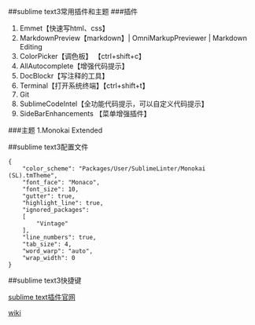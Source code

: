 ##sublime text3常用插件和主题
###插件
1. Emmet【快速写html、css】
2. MarkdownPreview【markdown】| OmniMarkupPreviewer | Markdown Editing
3. ColorPicker【调色板】 【ctrl+shift+c】   
4. AllAutocomplete【增强代码提示】
5. DocBlockr【写注释的工具】
6. Terminal【打开系统终端】【ctrl+shift+t】
7. Git
8. SublimeCodeIntel【全功能代码提示，可以自定义代码提示】
9. Side​Bar​Enhancements 【菜单增强插件】

###主题
1.Monokai Extended

##sublime text3配置文件

```
{
	"color_scheme": "Packages/User/SublimeLinter/Monokai (SL).tmTheme",
	"font_face": "Monaco",
	"font_size": 10,
	"gutter": true,
	"highlight_line": true,
	"ignored_packages":
	[
		"Vintage"
	],
	"line_numbers": true,
	"tab_size": 4,
	"word_warp": "auto",
	"wrap_width": 0
}
```

##sublime text3快捷键

[sublime text插件官网](https://packagecontrol.io/browse)

[wiki](https://github.com/wuhuanhost/mydemo/wiki) 
